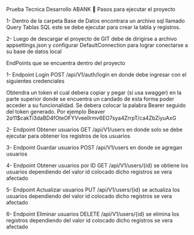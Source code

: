 Prueba Tecnica Desarrollo ABANK 🚀
Pasos para ejecutar el proyecto

1- Dentro de la carpeta Base de Datos encontrara un archivo sql llamado Query Tablas SQL este se debe ejecutar para crear la tabla y registros.

2- Luego de descargar el proyecto de GIT debe de dirigirse a archivo appsettings.json y configurar DefaultConnection para lograr conectarse a su base de datos local 

EndPoints que se encuentra dentro del proyecto

1- Endpoint Login POST /api/V1/auth/login en donde debe ingresar con el siguientes credenciales

Obtendra un token el cual debera copiar y pegar (si usa swagger) en la parte superior donde se encuentra un candado de esta forma poder acceder a su funcionalidad. Se debera colocar la palabra Bearer seguido del token generado. Por ejemplo Beaver $2a$11$cakTi3daBD4fOteOFYVveellrmv6EO7sya4ZrrpT/ca4ZbZiyuAxG

2- Endpoint Obtener usuarios GET /api/V1/users en donde solo se debe ejecutar para obtener los registros de los usuarios

3- Endpoint Guardar usuarios POST /api/V1/users en donde se agregan usuarios

4- Endpoint Obtener usuarios por ID GET /api/V1/users/{id} se obtiene los usuarios dependiendo del valor id colocado dicho registros se vera afectado

5- Endpoint Actualizar usuarios PUT /api/V1/users/{id} se actualiza los usuarios dependiendo del valor id colocado dicho registros se vera afectado

6- Endpoint Eliminar usuarios DELETE /api/V1/users/{id} se elimina los registros dependiendo del valor id colocado dicho registros se vera afectado
